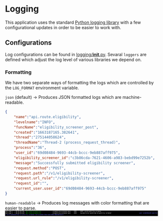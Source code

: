# Logging

This application uses the standard [Python logging library](https://docs.python.org/3/library/logging.config.html) with a few configurational updates in order to be easier to work with.

## Configurations
Log configurations can be found in [logging/__init__.py](/app/api/logging/__init__.py). Sevaral `loggers` are defined which adjust the log level of various libraries we depend on.

### Formatting
We have two separate ways of formatting the logs which are controlled by the `LOG_FORMAT` environment variable.

`json` (default) -> Produces JSON formatted logs which are machine-readable.
```json
{
    "name":"api.route.eligibility",
    "levelname":"INFO",
    "funcName":"eligibility_screener_post",
    "created":"1663187165.382641",
    "thread":"275144058624",
    "threadName":"Thread-2 (process_request_thread)",
    "process":"36",
    "user_id":"69d08484-9693-44cb-bccc-9eb887aff975",
    "eligibility_screener_id":"c3b86cda-7621-4606-a983-bebd99e7252b",
    "message":"Successfully submitted eligibility screener",
    "request.method":"POST",
    "request.path":"/v1/eligibility-screener",
    "request.url_rule":"/v1/eligibility-screener",
    "request_id":"",
    "current_user.user_id":"69d08484-9693-44cb-bccc-9eb887aff975"
}
```

`human-readable` -> Produces log messages with color formatting that are easier to parse.
![Human readable formatting](/docs/app/images/human-readable-logs.png)